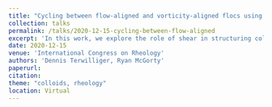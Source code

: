 ```yaml
---
title: "Cycling between flow-aligned and vorticity-aligned flocs using temperature-sensitive colloid-polymer mixtures"
collection: talks
permalink: /talks/2020-12-15-cycling-between-flow-aligned
excerpt: 'In this work, we explore the role of shear in structuring colloidal suspensions and how such shear-induced structuring affects rheological properties. We study mixtures of temperature-responsive poly-N-isopropylacrylamide (PNIPAm) particles about 600 nm in diameter and large polymer molecules acting as depletants. These mixtures undergo fluid-fluid phase separation or gelation depending on colloid and polymer concentrations.'
date: 2020-12-15
venue: 'International Congress on Rheology'
authors: 'Dennis Terwilliger, Ryan McGorty'
paperurl: 
citation: 
theme: "colloids, rheology"
location: Virtual
---
```


